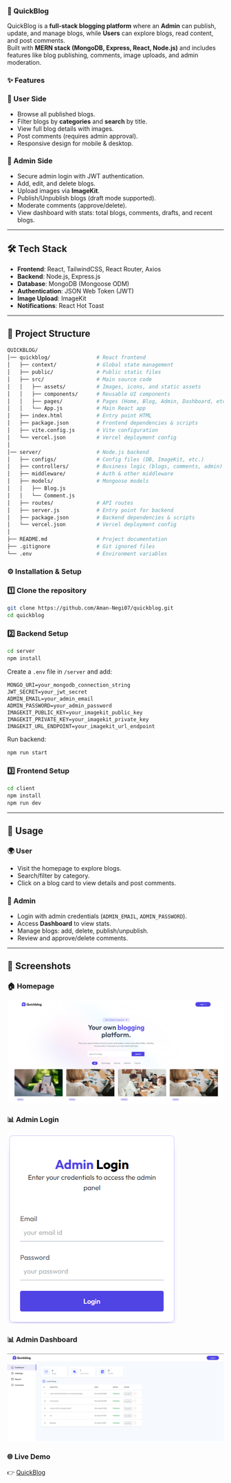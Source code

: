 
### 📖 QuickBlog

QuickBlog is a **full-stack blogging platform** where an **Admin** can publish, update, and manage blogs, while **Users** can explore blogs, read content, and post comments.  
Built with **MERN stack (MongoDB, Express, React, Node.js)** and includes features like blog publishing, comments, image uploads, and admin moderation.


### ✨ Features

### 👤 User Side
- Browse all published blogs.
- Filter blogs by **categories** and **search** by title.
- View full blog details with images.
- Post comments (requires admin approval).
- Responsive design for mobile & desktop.

### 🔑 Admin Side
- Secure admin login with JWT authentication.
- Add, edit, and delete blogs.
- Upload images via **ImageKit**.
- Publish/Unpublish blogs (draft mode supported).
- Moderate comments (approve/delete).
- View dashboard with stats: total blogs, comments, drafts, and recent blogs.

---

## 🛠️ Tech Stack
- **Frontend**: React, TailwindCSS, React Router, Axios
- **Backend**: Node.js, Express.js
- **Database**: MongoDB (Mongoose ODM)
- **Authentication**: JSON Web Token (JWT)
- **Image Upload**: ImageKit
- **Notifications**: React Hot Toast

---

## 📂 Project Structure

```bash
QUICKBLOG/
│── quickblog/               # React frontend
│   ├── context/             # Global state management
│   ├── public/              # Public static files
│   ├── src/                 # Main source code
│   │   ├── assets/          # Images, icons, and static assets
│   │   ├── components/      # Reusable UI components
│   │   ├── pages/           # Pages (Home, Blog, Admin, Dashboard, etc.)
│   │   └── App.js           # Main React app
│   ├── index.html           # Entry point HTML
│   ├── package.json         # Frontend dependencies & scripts
│   ├── vite.config.js       # Vite configuration
│   └── vercel.json          # Vercel deployment config
│
│── server/                  # Node.js backend
│   ├── configs/             # Config files (DB, ImageKit, etc.)
│   ├── controllers/         # Business logic (blogs, comments, admin)
│   ├── middleware/          # Auth & other middleware
│   ├── models/              # Mongoose models
│   │   ├── Blog.js
│   │   └── Comment.js
│   ├── routes/              # API routes
│   ├── server.js            # Entry point for backend
│   ├── package.json         # Backend dependencies & scripts
│   └── vercel.json          # Vercel deployment config
│
├── README.md                # Project documentation
├── .gitignore               # Git ignored files
└── .env                     # Environment variables

````


### ⚙️ Installation & Setup

### 1️⃣ Clone the repository
```bash
git clone https://github.com/Aman-Negi07/quickblog.git
cd quickblog
````

### 2️⃣ Backend Setup

```bash
cd server
npm install
```

Create a `.env` file in `/server` and add:

```
MONGO_URI=your_mongodb_connection_string
JWT_SECRET=your_jwt_secret
ADMIN_EMAIL=your_admin_email
ADMIN_PASSWORD=your_admin_password
IMAGEKIT_PUBLIC_KEY=your_imagekit_public_key
IMAGEKIT_PRIVATE_KEY=your_imagekit_private_key
IMAGEKIT_URL_ENDPOINT=your_imagekit_url_endpoint
```

Run backend:

```bash
npm run start
```

### 3️⃣ Frontend Setup

```bash
cd client
npm install
npm run dev
```

---

## 🚀 Usage

### 🌍 User

* Visit the homepage to explore blogs.
* Search/filter by category.
* Click on a blog card to view details and post comments.

### 🔑 Admin

* Login with admin credentials (`ADMIN_EMAIL`, `ADMIN_PASSWORD`).
* Access **Dashboard** to view stats.
* Manage blogs: add, delete, publish/unpublish.
* Review and approve/delete comments.

---

## 📸 Screenshots

### 🏠 Homepage
![Homepage Screenshot](./quickblog/src/assets/Home.png)


### 📊 Admin Login
![Homepage Screenshot](./quickblog/src/assets/Admin_Login.png)

### 📊 Admin Dashboard
![Homepage Screenshot](./quickblog/src/assets/dashboard.png)

### 🌐 Live Demo
👉 [QuickBlog](https://quick-blog-two-fawn.vercel.app/)
